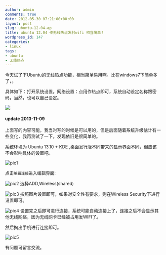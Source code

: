 ```yaml
---
author: admin
comments: true
date: 2012-05-30 07:21:00+00:00
layout: post
slug: ubuntu-12-04-ap
title: ubuntu 12.04 作无线热点发射wifi 相当简单！
wordpress_id: 147
categories:
- linux
tags:
- ubuntu
- 无线热点
---
```


今天试了下Ubuntu的无线热点功能，相当简单易用啊。比在windows7下简单多了，。

具体如下：打开系统设置，网络设置：点用作热点即可，系统自动设定名称跟密码，当然，也可以自己设定。

![](http://m2.img.libdd.com/farm4/23/D401D07EEFD3746165A6E78561F1CE17_400_202.jpg)

#### update 2013-11-09
上面写的内容可能，我当时写的时候是可以用的，但是后面随着系统升级估计有一些变化，我再测试了一下，发现依旧是很简单的。

系统环境为 Ubuntu 13.10 + KDE ,桌面发行版不同带来的显示界面不同，但应该不会影响具体的设置吧。

![pic1](http://ww4.sinaimg.cn/large/50b560a5gw1eaf0ufi5tij208z09z74m.jpg)

点击`编辑连接`进入编辑界面:

![pic2](http://ww3.sinaimg.cn/large/50b560a5gw1eaf0vr6fc2j20c60gfdhf.jpg)
选择ADD,Wireless(shared)

![pic3](http://ww4.sinaimg.cn/large/50b560a5gw1eaf0wxwmg1j20dk0cswfm.jpg)
按照图片设置即可，如果对安全性有要求，则在Wireless Security下进行设置即可。

![pic4](http://ww4.sinaimg.cn/large/50b560a5gw1eaf0yrak3bj209108ygm0.jpg)
设置完之后即可进行连接，系统可能自动连接上了，连接之后不会显示其他无线网络，因为无线网卡已经被占用发WIFI了。

然后掏出手机进行连接即可。

![pic5](http://ww4.sinaimg.cn/large/50b560a5gw1eaf11fxf2uj20k00zk0ut.jpg)

有问题可留言交流。



